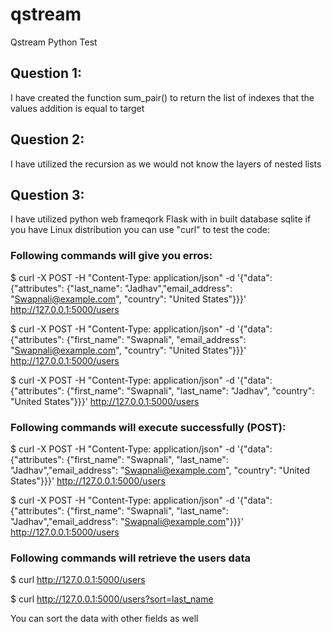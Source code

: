 # qstream
Qstream Python Test

## Question 1:
I have created the function sum_pair() to return the list of indexes 
that the values addition is equal to  target


## Question 2:
I have utilized the recursion as we would not know the layers of nested lists

## Question 3:
I have utilized python web frameqork Flask with in built database sqlite
if you have Linux distribution you can use "curl" to test the code:

### Following commands will give you erros: 

$ curl -X POST -H "Content-Type: application/json" -d '{"data": {"attributes": {"last_name": "Jadhav","email_address": "Swapnali@example.com", "country": "United States"}}}'   http://127.0.0.1:5000/users

$ curl -X POST -H "Content-Type: application/json" -d '{"data": {"attributes": {"first_name": "Swapnali", "email_address": "Swapnali@example.com", "country": "United States"}}}'   http://127.0.0.1:5000/users

$ curl -X POST -H "Content-Type: application/json" -d '{"data": {"attributes": {"first_name": "Swapnali", "last_name": "Jadhav", "country": "United States"}}}'   http://127.0.0.1:5000/users



### Following commands will execute successfully (POST):
$ curl -X POST -H "Content-Type: application/json" -d '{"data": {"attributes": {"first_name": "Swapnali", "last_name": "Jadhav","email_address": "Swapnali@example.com", "country": "United States"}}}'   http://127.0.0.1:5000/users

$ curl -X POST -H "Content-Type: application/json" -d '{"data": {"attributes": {"first_name": "Swapnali", "last_name": "Jadhav","email_address": "Swapnali@example.com"}}}'   http://127.0.0.1:5000/users

### Following commands will retrieve the users data
$ curl http://127.0.0.1:5000/users

$ curl http://127.0.0.1:5000/users?sort=last_name

You can sort the data with other fields as well